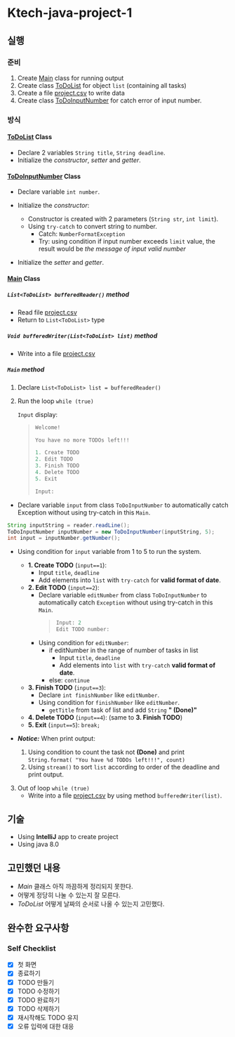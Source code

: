 # Ktech-java-project-1

## 실행

### 준비
1. Create [Main](Main.java) class for running output
2. Create class [ToDoList](ToDoList.java) for object `list` (containing all tasks) 
3. Create a file [project.csv](project.csv) to write data
4. Create class [ToDoInputNumber](ToDoInputNumber.java) for catch error of input number.

### 방식

#### [ToDoList](ToDoList.java) Class

- Declare 2 variables `String title`, `String deadline`.
- Initialize the *constructor*, *setter* and *getter*.

#### [ToDoInputNumber](ToDoInputNumber.java) Class

- Declare variable `int number`.
- Initialize the *constructor*:
    - Constructor is created with 2 parameters (`String str`, `int limit`).
    - Using `try-catch` to convert string to number.
        - Catch: `NumberFormatException`
        - Try: using condition if input number exceeds `limit` value, the result would be *the message of input valid number*
      
- Initialize the *setter* and *getter*.

#### [Main](Main.java) Class

##### `List<ToDoList> bufferedReader()` method

   - Read file [project.csv](project.csv)
   - Return to `List<ToDoList>` type

##### `Void bufferedWriter(List<ToDoList> list)` method
   - Write into a file [project.csv](project.csv)

##### `Main` method  
1. Declare `List<ToDoList> list = bufferedReader()`
2. Run the loop `while (true)`

   `Input` display:

    > ```java
    > Welcome!
    >
    > You have no more TODOs left!!!
    >
    > 1. Create TODO
    > 2. Edit TODO
    > 3. Finish TODO
    > 4. Delete TODO
    > 5. Exit
    >
    > Input: 
    > ```

- Declare variable `input` from class `ToDoInputNumber` to automatically catch Exception without using try-catch in this `Main`.
```java
String inputString = reader.readLine();
ToDoInputNumber inputNumber = new ToDoInputNumber(inputString, 5);
int input = inputNumber.getNumber();
```
    
- Using condition for `input` variable from 1 to 5 to run the system.

    - **1. Create TODO** (`input==1`):
        - Input `title`, `deadline`
        - Add elements into `list` with `try-catch` for **valid format of date**.
    - **2. Edit TODO** (`input==2`): 
      - Declare variable `editNumber` from class `ToDoInputNumber` to automatically catch `Exception` without using try-catch in this `Main`.
        >```java
        >Input: 2
        >Edit TODO number: 
        >```
      - Using condition for `editNumber`:
        - if editNumber in the range of number of tasks in list
          - Input `title`, `deadline`
          - Add elements into `list` with `try-catch` **valid format of date**.
        - else: `continue`
    - **3. Finish TODO** (`input==3`):
        - Declare `int finishNumber` like `editNumber`.
        - Using condition for `finishNumber` like `editNumber`.
            - `getTitle` from task of list and add `String` **" (Done)"**
    - **4. Delete TODO** (`input==4`): (same to **3. Finish TODO**)
    - **5. Exit** (`input==5`): `break;`

- ***Notice:*** When print output:
  1. Using condition to count the task not **(Done)** and print ```String.format(
  "You have %d TODOs left!!!", count)```
  2. Using `stream()` to sort `list` according to order of the deadline and print output.

3. Out of loop `while (true)`
    - Write into a file [project.csv](project.csv) by using method `bufferedWriter(list)`.
   

## 기술

- Using **IntelliJ** app to create project
- Using java 8.0

## 고민했던 내용

- *Main* 클래스 아직 까끔하게 정리되지 못한다.
- 어떻게 정당히 나눌 수 있는지 잘 모른다.
- *ToDoList* 어떻게 날짜의 순서로 나올 수 있는지 고민했다.

## 완수한 요구사항

### Self Checklist

- [x]  첫 화면
- [x]  종료하기
- [x]  TODO 만들기
- [x]  TODO 수정하기
- [x]  TODO 완료하기
- [x]  TODO 삭제하기
- [x]  재시작해도 TODO 유지
- [x]  오류 입력에 대한 대응